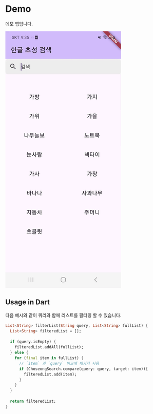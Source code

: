 # Demo 
데모 앱입니다.

![example](https://github.com/jhj0517/flutter_choseong_search/blob/master/screenshots/example.gif)

## Usage in Dart
다음 예시와 같이 쿼리와 함께 리스트를 필터링 할 수 있습니다.
```dart
List<String> filterList(String query, List<String> fullList) {
  List<String> filteredList = [];

  if (query.isEmpty) {
    filteredList.addAll(fullList);
  } else {
    for (final item in fullList) {
      // `item` 과 `query` 비교에 패키지 사용 
      if (ChoseongSearch.compare(query: query, target: item)){
        filteredList.add(item);
      }
    }
  }
  
  return filteredList;
}
```
